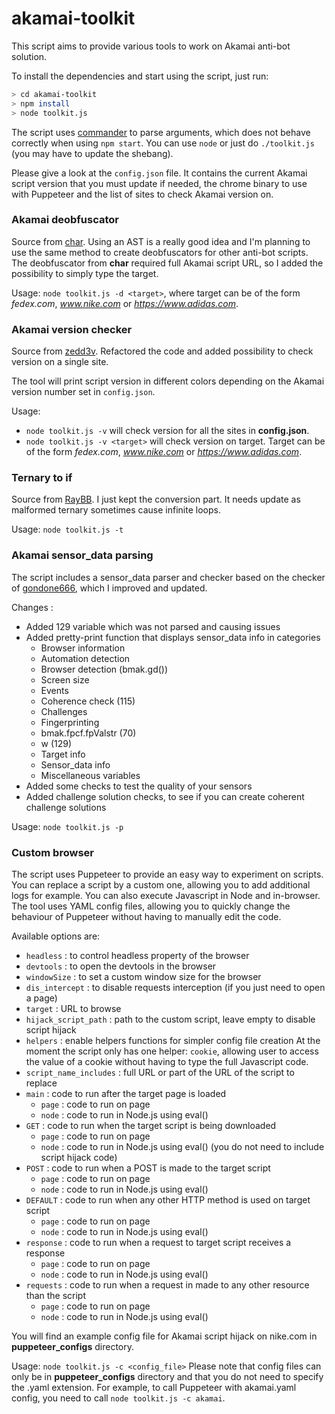 # akamai-toolkit
This script aims to provide various tools to work on Akamai anti-bot solution.

To install the dependencies and start using the script, just run:

```sh
> cd akamai-toolkit
> npm install
> node toolkit.js
```

The script uses [commander](https://www.npmjs.com/package/commander) to parse arguments, which does not behave correctly when using `npm start`. You can use `node` or just do `./toolkit.js` (you may have to update the shebang).

Please give a look at the `config.json` file. It contains the current Akamai script version that you must update if needed, the chrome binary to use with Puppeteer and the list of sites to check Akamai version on.

### Akamai deobfuscator
Source from [char](https://github.com/char/akamai-deobfuscator). Using an AST is a really good idea and I'm planning to use the same method to create deobfuscators for other anti-bot scripts. The deobfuscator from **char** required full Akamai script URL, so I added the possibility to simply type the target.

Usage: `node toolkit.js -d <target>`, where target can be of the form *fedex.com*, *www.nike.com* or *https://www.adidas.com*.

### Akamai version checker
Source from [zedd3v](https://github.com/zedd3v/akamai-versions-checker). Refactored the code and added possibility to check version on a single site.

The tool will print script version in different colors depending on the Akamai version number set in `config.json`.

Usage: 

- `node toolkit.js -v`  will check version for all the sites in __config.json__.
- `node toolkit.js -v <target>` will check version on target. Target can be of the form *fedex.com*, *www.nike.com* or *https://www.adidas.com*.

### Ternary to if 

Source from [RayBB](https://github.com/RayBB/ternary-converter). I just kept the conversion part. It needs update as malformed ternary sometimes cause infinite loops. 

Usage: `node toolkit.js -t`

### Akamai sensor_data parsing

The script includes a sensor_data parser and checker based on the checker of [gondone666](https://github.com/gondone666/parse-sensor), which I improved and updated.

Changes :
- Added 129 variable which was not parsed and causing issues
- Added pretty-print function that displays sensor_data info in categories
  - Browser information
  - Automation detection
  - Browser detection (bmak.gd())
  - Screen size
  - Events
  - Coherence check (115)
  - Challenges
  - Fingerprinting
  - bmak.fpcf.fpValstr (70)
  - w (129)
  - Target info
  - Sensor_data info
  - Miscellaneous variables
- Added some checks to test the quality of your sensors
- Added challenge solution checks, to see if you can create coherent challenge solutions

Usage: `node toolkit.js -p`

### Custom browser

The script uses Puppeteer to provide an easy way to experiment on scripts. You can replace a script by a custom one, allowing you to add additional logs for example. You can also execute Javascript in Node and in-browser. The tool uses YAML config files, allowing you to quickly change the behaviour of Puppeteer without having to manually edit the code.

Available options are:
- `headless` : to control headless property of the browser
- `devtools` : to open the devtools in the browser
- `windowSize` : to set a custom window size for the browser
- `dis_intercept` : to disable requests interception (if you just need to open a page)
- `target` : URL to browse
- `hijack_script_path` : path to the custom script, leave empty to disable script hijack
- `helpers` : enable helpers functions for simpler config file creation
	At the moment the script only has one helper: `cookie`, allowing user to access the value of a cookie without having to type the full Javascript code.
- `script_name_includes` : full URL or part of the URL of the script to replace
- `main` : code to run after the target page is loaded
  - `page` : code to run on page
  - `node` : code to run in Node.js using eval()
- `GET` : code to run when the target script is being downloaded
  - `page` : code to run on page
  - `node` : code to run in Node.js using eval() (you do not need to include script hijack code)
- `POST` : code to run when a POST is made to the target script
  - `page` : code to run on page
  - `node` : code to run in Node.js using eval()
- `DEFAULT` : code to run when any other HTTP method is used on target script
  - `page` : code to run on page
  - `node` : code to run in Node.js using eval()
- `response` : code to run when a request to target script receives a response
  - `page` : code to run on page
  - `node` : code to run in Node.js using eval()
- `requests` : code to run when a request in made to any other resource than the script
  - `page` : code to run on page
  - `node` : code to run in Node.js using eval()

You will find an example config file for Akamai script hijack on nike.com in **puppeteer_configs** directory.

Usage: `node toolkit.js -c <config_file>`
	Please note that config files can only be in **puppeteer_configs** directory and that you do not need to specify the .yaml extension. For example, to call Puppeteer with akamai.yaml config, you need to call `node toolkit.js -c akamai`.
